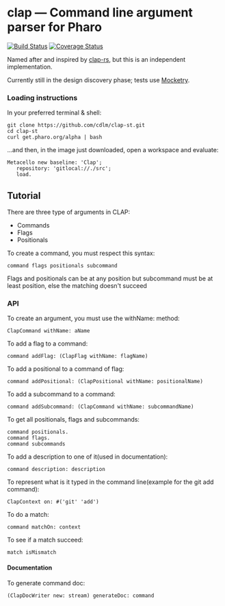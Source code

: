 # clap — Command line argument parser for Pharo
[![Build Status][travis-status]][travis]
[![Coverage Status][coveralls-status]][coveralls]

Named after and inspired by [clap-rs](https://github.com/kbknapp/clap-rs), but
this is an independent implementation.

Currently still in the design discovery phase; tests use [Mocketry](http://smalltalkhub.com/#!/~dionisiy/Mocketry).

### Loading instructions

In your preferred terminal & shell:
```
git clone https://github.com/cdlm/clap-st.git
cd clap-st
curl get.pharo.org/alpha | bash
```
…and then, in the image just downloaded, open a workspace and evaluate:
```smalltalk
Metacello new baseline: 'Clap';
   repository: 'gitlocal://./src';
   load.
```

## Tutorial

There are three type of arguments in CLAP:

- Commands
- Flags
- Positionals

To create a command, you must respect this syntax:
```
command flags positionals subcommand
```
Flags and positionals can be at any position but subcommand must be at least position, else the matching doesn't succeed

### API
To create an argument, you must use the withName: method:
```smalltalk
ClapCommand withName: aName
```

To add a flag to a command:
```smalltalk
command addFlag: (ClapFlag withName: flagName)
```

To add a positional to a command of flag:
```smalltalk
command addPositional: (ClapPositional withName: positionalName)
```

To add a subcommand to a command:
```smalltalk
command addSubcommand: (ClapCommand withName: subcommandName)
```

To get all positionals, flags and subcommands:
```smalltalk
command positionals.
command flags.
command subcommands
```

To add a description to one of it(used in documentation):
```smalltalk
command description: description
```

To represent what is it typed in the command line(example for the git add command):
```smalltalk
ClapContext on: #('git' 'add')
```

To do a match:
```smalltalk
command matchOn: context
```


To see if a match succeed:
```smalltalk
match isMismatch
```

#### Documentation
To generate command doc:
```smalltalk
(ClapDocWriter new: stream) generateDoc: command
```


[travis]: https://travis-ci.org/cdlm/clap-st
[travis-status]: https://travis-ci.org/cdlm/clap-st.svg?branch=master
[coveralls]: https://coveralls.io/github/cdlm/clap-st?branch=master
[coveralls-status]: https://coveralls.io/repos/github/cdlm/clap-st/badge.svg?branch=master
